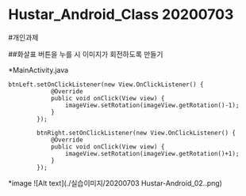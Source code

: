 Hustar_Android_Class 20200703
====================

#개인과제

##화살표 버튼을 누를 시 이미지가 회전하도록 만들기

*MainActivity.java
```
btnLeft.setOnClickListener(new View.OnClickListener() {
            @Override
            public void onClick(View view) {
                imageView.setRotation(imageView.getRotation()-1);
            }
        });

        btnRight.setOnClickListener(new View.OnClickListener() {
            @Override
            public void onClick(View view) {
                imageView.setRotation(imageView.getRotation()+1);
            }
        });
```

*image
![Alt text](./실습이미지/20200703 Hustar-Android_02..png)